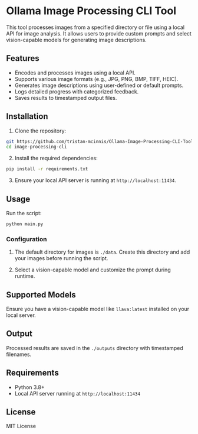 
# Ollama Image Processing CLI Tool

This tool processes images from a specified directory or file using a local API for image analysis. 
It allows users to provide custom prompts and select vision-capable models for generating image descriptions.

## Features
- Encodes and processes images using a local API.
- Supports various image formats (e.g., JPG, PNG, BMP, TIFF, HEIC).
- Generates image descriptions using user-defined or default prompts.
- Logs detailed progress with categorized feedback.
- Saves results to timestamped output files.

## Installation

1. Clone the repository:

```bash
git https://github.com/tristan-mcinnis/Ollama-Image-Processing-CLI-Tool
cd image-processing-cli
```

2. Install the required dependencies:

```bash
pip install -r requirements.txt
```

3. Ensure your local API server is running at `http://localhost:11434`.

## Usage

Run the script:

```bash
python main.py
```

### Configuration

1. The default directory for images is `./data`. Create this directory and add your images before running the script.

2. Select a vision-capable model and customize the prompt during runtime.

## Supported Models

Ensure you have a vision-capable model like `llava:latest` installed on your local server.

## Output

Processed results are saved in the `./outputs` directory with timestamped filenames.

## Requirements

- Python 3.8+
- Local API server running at `http://localhost:11434`

## License

MIT License
